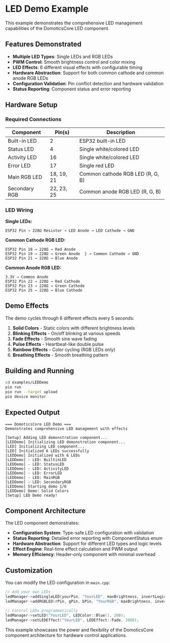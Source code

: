 # LED Demo Example

This example demonstrates the comprehensive LED management capabilities of the DomoticsCore LED component.

## Features Demonstrated

- **Multiple LED Types**: Single LEDs and RGB LEDs
- **PWM Control**: Smooth brightness control and color mixing
- **LED Effects**: 6 different visual effects with configurable timing
- **Hardware Abstraction**: Support for both common cathode and common anode RGB LEDs
- **Configuration Validation**: Pin conflict detection and hardware validation
- **Status Reporting**: Component status and error reporting

## Hardware Setup

### Required Connections

| Component | Pin(s) | Description |
|-----------|--------|-------------|
| Built-in LED | 2 | ESP32 built-in LED |
| Status LED | 4 | Single white/colored LED |
| Activity LED | 16 | Single white/colored LED |
| Error LED | 17 | Single red LED |
| Main RGB LED | 18, 19, 21 | Common cathode RGB LED (R, G, B) |
| Secondary RGB | 22, 23, 25 | Common anode RGB LED (R, G, B) |

### LED Wiring

**Single LEDs:**
```
ESP32 Pin → 220Ω Resistor → LED Anode → LED Cathode → GND
```

**Common Cathode RGB LED:**
```
ESP32 Pin 18 → 220Ω → Red Anode
ESP32 Pin 19 → 220Ω → Green Anode  } → Common Cathode → GND
ESP32 Pin 21 → 220Ω → Blue Anode
```

**Common Anode RGB LED:**
```
3.3V → Common Anode
ESP32 Pin 22 → 220Ω → Red Cathode
ESP32 Pin 23 → 220Ω → Green Cathode
ESP32 Pin 25 → 220Ω → Blue Cathode
```

## Demo Effects

The demo cycles through 6 different effects every 5 seconds:

1. **Solid Colors** - Static colors with different brightness levels
2. **Blinking Effects** - On/off blinking at various speeds
3. **Fade Effects** - Smooth sine wave fading
4. **Pulse Effects** - Heartbeat-like double pulse
5. **Rainbow Effects** - Color cycling (RGB LEDs only)
6. **Breathing Effects** - Smooth breathing pattern

## Building and Running

```bash
cd examples/LEDDemo
pio run
pio run --target upload
pio device monitor
```

## Expected Output

```
=== DomoticsCore LED Demo ===
Demonstrates comprehensive LED management with effects

[Setup] Adding LED demonstration component...
[LEDDemo] Initializing LED demonstration component...
[LED] Initializing LED component...
[LED] Initialized 6 LEDs successfully
[LEDDemo] Initialized with 6 LEDs
[LEDDemo] - LED: BuiltinLED
[LEDDemo] - LED: StatusLED
[LEDDemo] - LED: ActivityLED
[LEDDemo] - LED: ErrorLED
[LEDDemo] - LED: MainRGB
[LEDDemo] - LED: SecondaryRGB
[LEDDemo] Starting demo 1/6
[LEDDemo] Demo: Solid Colors
[Setup] LED Demo ready!
```

## Component Architecture

The LED component demonstrates:

- **Configuration System**: Type-safe LED configuration with validation
- **Status Reporting**: Detailed error reporting with ComponentStatus enum
- **Hardware Abstraction**: Support for different LED types and logic levels
- **Effect Engine**: Real-time effect calculation and PWM output
- **Memory Efficiency**: Header-only component with minimal overhead

## Customization

You can modify the LED configuration in `main.cpp`:

```cpp
// Add your own LEDs
ledManager->addSingleLED(yourPin, "YourLED", maxBrightness, invertLogic);
ledManager->addRGBLED(rPin, gPin, bPin, "YourRGB", maxBrightness, invertLogic);

// Control LEDs programmatically
ledManager->setLED("YourLED", LEDColor::Blue(), 200);
ledManager->setLEDEffect("YourLED", LEDEffect::Fade, 2000);
```

This example showcases the power and flexibility of the DomoticsCore component architecture for hardware control applications.

